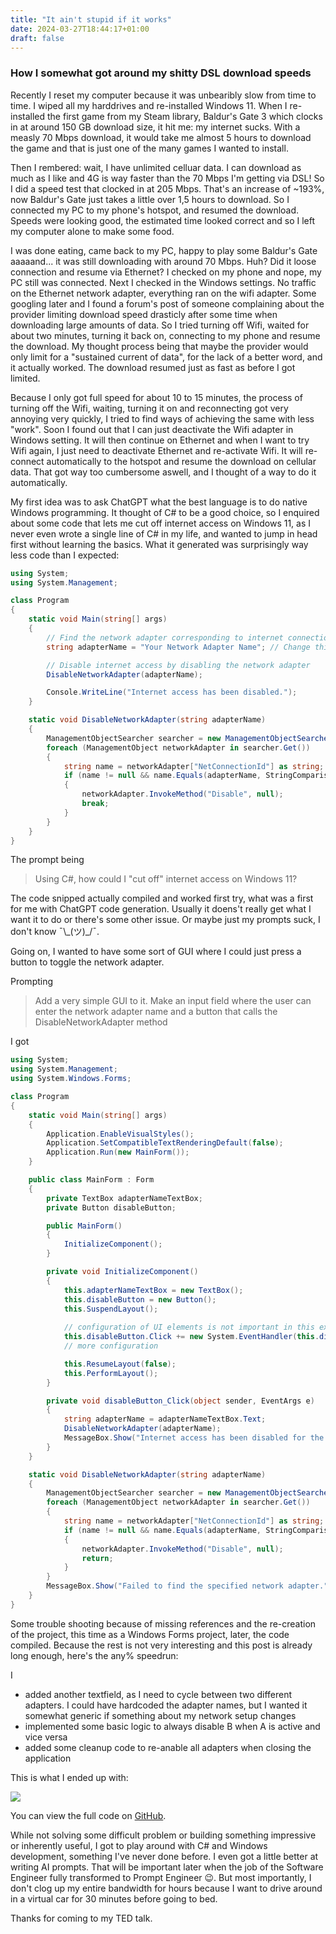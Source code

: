```yaml
---
title: "It ain't stupid if it works"
date: 2024-03-27T18:44:17+01:00
draft: false
---
```


### How I somewhat got around my shitty DSL download speeds

Recently I reset my computer because it was unbearibly slow from time to time. I wiped all my harddrives and re-installed Windows 11. When I re-installed the first game from my Steam library, Baldur's Gate 3 which clocks in at around 150 GB download size, it hit me: my internet sucks. With a measly 70 Mbps download, it would take me almost 5 hours to download the game and that is just one of the many games I wanted to install.

Then I rembered: wait, I have unlimited celluar data. I can download as much as I like and 4G is way faster than the 70 Mbps I'm getting via DSL! So I did a speed test that clocked in at 205 Mbps. That's an increase of ~193%, now Baldur's Gate just takes a little over 1,5 hours to download. 
So I connected my PC to my phone's hotspot, and resumed the download. Speeds were looking good, the estimated time looked correct and so I left my computer alone to make some food.

I was done eating, came back to my PC, happy to play some Baldur's Gate aaaaand... it was still downloading with around 70 Mbps. Huh? Did it loose connection and resume via Ethernet? I checked on my phone and nope, my PC still was connected. Next I checked in the Windows settings. No traffic on the Ethernet network adapter, everything ran on the wifi adapter. Some googling later and I found a forum's post of someone complaining about the provider limiting download speed drasticly after some time when downloading large amounts of data. 
So I tried turning off Wifi, waited for about two minutes, turning it back on, connecting to my phone and resume the download. My thought process being that maybe the provider would only limit for a "sustained current of data", for the lack of a better word, and it actually worked. The download resumed just as fast as before I got limited.

Because I only got full speed for about 10 to 15 minutes, the process of turning off the Wifi, waiting, turning it on and reconnecting got very annoying very quickly, I tried to find ways of achieving the same with less "work". Soon I found out that I can just deactivate the Wifi adapter in Windows setting. It will then continue on Ethernet and when I want to try Wifi again, I just need to deactivate Ethernet and re-activate Wifi. It will re-connect automatically to the hotspot and resume the download on cellular data. That got way too cumbersome aswell, and I thought of a way to do it automatically.

My first idea was to ask ChatGPT what the best language is to do native Windows programming. It thought of C# to be a good choice, so I enquired about some code that lets me cut off internet access on Windows 11, as I never even wrote a single line of C# in my life, and wanted to jump in head first without learning the basics. What it generated was surprisingly way less code than I expected:

```c#
using System;
using System.Management;

class Program
{
    static void Main(string[] args)
    {
        // Find the network adapter corresponding to internet connection
        string adapterName = "Your Network Adapter Name"; // Change this to your network adapter name

        // Disable internet access by disabling the network adapter
        DisableNetworkAdapter(adapterName);

        Console.WriteLine("Internet access has been disabled.");
    }

    static void DisableNetworkAdapter(string adapterName)
    {
        ManagementObjectSearcher searcher = new ManagementObjectSearcher("SELECT * FROM Win32_NetworkAdapter WHERE NetConnectionId != NULL");
        foreach (ManagementObject networkAdapter in searcher.Get())
        {
            string name = networkAdapter["NetConnectionId"] as string;
            if (name != null && name.Equals(adapterName, StringComparison.OrdinalIgnoreCase))
            {
                networkAdapter.InvokeMethod("Disable", null);
                break;
            }
        }
    }
}

```
The prompt being
> Using C#, how could I "cut off" internet access on Windows 11?

The code snipped actually compiled and worked first try, what was a first for me with ChatGPT code generation. Usually it doens't really get what I want it to do or there's some other issue. Or maybe just my prompts suck, I don't know ¯\\_(ツ)\_/¯.

Going on, I wanted to have some sort of GUI where I could just press a button to toggle the network adapter.

Prompting
> Add a very simple GUI to it. Make an input field where the user can enter the network adapter name and a button that calls the DisableNetworkAdapter method

I got

```c#
using System;
using System.Management;
using System.Windows.Forms;

class Program
{
    static void Main(string[] args)
    {
        Application.EnableVisualStyles();
        Application.SetCompatibleTextRenderingDefault(false);
        Application.Run(new MainForm());
    }

    public class MainForm : Form
    {
        private TextBox adapterNameTextBox;
        private Button disableButton;

        public MainForm()
        {
            InitializeComponent();
        }

        private void InitializeComponent()
        {
            this.adapterNameTextBox = new TextBox();
            this.disableButton = new Button();
            this.SuspendLayout();
            
            // configuration of UI elements is not important in this example
            this.disableButton.Click += new System.EventHandler(this.disableButton_Click);
            // more configuration

            this.ResumeLayout(false);
            this.PerformLayout();
        }

        private void disableButton_Click(object sender, EventArgs e)
        {
            string adapterName = adapterNameTextBox.Text;
            DisableNetworkAdapter(adapterName);
            MessageBox.Show("Internet access has been disabled for the specified adapter.");
        }
    }

    static void DisableNetworkAdapter(string adapterName)
    {
        ManagementObjectSearcher searcher = new ManagementObjectSearcher("SELECT * FROM Win32_NetworkAdapter WHERE NetConnectionId != NULL");
        foreach (ManagementObject networkAdapter in searcher.Get())
        {
            string name = networkAdapter["NetConnectionId"] as string;
            if (name != null && name.Equals(adapterName, StringComparison.OrdinalIgnoreCase))
            {
                networkAdapter.InvokeMethod("Disable", null);
                return;
            }
        }
        MessageBox.Show("Failed to find the specified network adapter.");
    }
}

```

Some trouble shooting because of missing references and the re-creation of the project, this time as a Windows Forms project, later, the code compiled. Because the rest is not very interesting and this post is already long enough, here's the any% speedrun:

I
- added another textfield, as I need to cycle between two different adapters. I could have hardcoded the adapter names, but I wanted it somewhat generic if something about my network setup changes
- implemented some basic logic to always disable B when A is active and vice versa
- added some cleanup code to re-anable all adapters when closing the application

This is what I ended up with:

![](/img/nac-gui.png)

You can view the full code on [GitHub](https://github.com/CodeF0x/NAC).

While not solving some difficult problem or building something impressive or inherently useful, I got to play around with C# and Windows development, something I've never done before. I even got a little better at writing AI prompts. That will be important later when the job of the Software Engineer fully transformed to Prompt Engineer 😉.
But most importantly, I don't clog up my entire bandwidth for hours because I want to drive around in a virtual car for 30 minutes before going to bed.

Thanks for coming to my TED talk.

